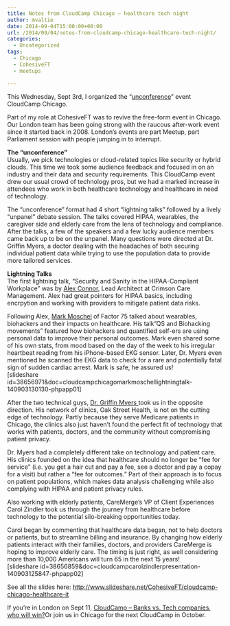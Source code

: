 ```yaml
---
title: Notes from CloudCamp Chicago – healthcare tech night
author: mvaltie
date: 2014-09-04T15:00:00+00:00
url: /2014/09/04/notes-from-cloudcamp-chicago-healthcare-tech-night/
categories:
  - Uncategorized
tags:
  - Chicago
  - CohesiveFT
  - meetups

---
```

<div dir="ltr" style="text-align:left;">
  <p>
    This Wednesday, Sept 3rd, I organized the &#8220;<a href="http://cloudcamp.org/index.html" target="_blank" rel="noopener noreferrer">unconference</a>&#8221; event CloudCamp Chicago.
  </p>
  
  <p>
    Part of my role at CohesiveFT was to revive the free-form event in Chicago. Our London team has been going strong with the raucous after-work event since it started back in 2008. London&#8217;s events are part Meetup, part Parliament session with people jumping in to interrupt.  
  </p>
  
  <p>
    <strong>The &#8220;unconference&#8221;</strong><br />Usually, we pick technologies or cloud-related topics like security or hybrid clouds. This time we took some audience feedback and focused in on an industry and their data and security requirements. This CloudCamp event drew our usual crowd of technology pros, but we had a marked increase in attendees who work in both healthcare technology and healthcare in need of technology.
  </p>
  
  <p>
    The &#8220;unconference&#8221; format had 4 short &#8220;lightning talks&#8221; followed by a lively &#8220;unpanel&#8221; debate session. The talks covered HIPAA, wearables, the caregiver side and elderly care from the lens of technology and compliance. After the talks, a few of the speakers and a few lucky audience members came back up to be on the unpanel. Many questions were directed at Dr. Griffin Myers, a doctor dealing with the headaches of both securing individual patient data while trying to use the population data to provide more tailored services. 
  </p>
  
  <p>
    <span style="text-align:center;"><strong>Lightning Talks </strong><br />The first lightning talk, &#8220;Security </span>and Sanity in the HIPAA-Compliant Workplace&#8221; was by <a href="http://www.linkedin.com/pub/alex-connor/1/213/9b8" target="_blank" rel="noopener noreferrer">Alex Connor</a>, Lead Architect at Crimson Care Management. Alex had great pointers for HIPAA basics, including encrpytion and working with providers to mitigate patient data risks. 


Following Alex, <a href="https://twitter.com/MarkMoschel" target="_blank" rel="noopener noreferrer">Mark Moschel</a> of Factor 75 talked about wearables, biohackers and their impacts on healthcare. His talk&#8221;QS and Biohacking movements” featured how biohackers and quantified self-ers are using personal data to improve their personal outcomes. Mark even shared some of his own stats, from mood based on the day of the week to his irregular heartbeat reading from his iPhone-based EKG sensor. Later, Dr. Myers even mentioned he scanned the EKG data to check for a rare and potentially fatal sign of sudden cardiac arrest. Mark is safe, he assured us!  
[slideshare id=38656971&doc=cloudcampchicagomarkmoschellightningtalk-140903130130-phpapp01]

After the two technical guys, <a href="http://www.linkedin.com/pub/griffin-myers/6/246/947" target="_blank" rel="noopener noreferrer">Dr. Griffin Myers </a>took us in the opposite direction. His network of clinics, Oak Street Health, is not on the cutting edge of technology. Partly because they serve Medicare patients in Chicago, the clinics also just haven&#8217;t found the perfect fit of technology that works with patients, doctors, and the community without compromising patient privacy.

Dr. Myers had a completely different take on technology and patient care. His clinics founded on the idea that healthcare should no longer be &#8220;fee for service&#8221; (i.e. you get a hair cut and pay a fee, see a doctor and pay a copay for a visit) but rather a &#8220;fee for outcomes.&#8221; Part of their approach is to focus on patient populations, which makes data analysis challenging while also complying with HIPAA and patient privacy rules.

Also working with elderly patients, CareMerge&#8217;s VP of Client Experiences Carol Zindler took us through the journey from healthcare before technology to the potential silo-breaking opportunities today.

Carol began by commenting that healthcare data began, not to help doctors or patients, but to streamline billing and insurance. By changing how elderly patients interact with their families, doctors, and providers CareMerge is hoping to improve elderly care. The timing is just right, as well considering more than 10,000 Americans will turn 65 in the next 15 years!  
[slideshare id=38656859&doc=cloudcampcarolzindlerpresentation-140903125847-phpapp02]

See all the slides here: http://www.slideshare.net/CohesiveFT/cloudcamp-chicago-healthcare-it

If you&#8217;re in London on Sept 11, <a href="http://www.eventbrite.com/e/cloudcamp-london-the-banks-vs-the-tech-companies-who-will-win-tickets-12205315427" target="_blank" rel="noopener noreferrer">CloudCamp &#8211; Banks vs. Tech companies, who will win?</a>Or join us in Chicago for the next CloudCamp in October.